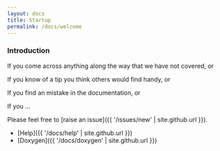 ```yaml
---
layout: docs
title: Startup
permalink: /docs/welcome
---
```


### Introduction

If you come across anything along the way that we have not covered, or

If you know of a tip you think others would find handy, or

If you find an mistake in the documentation, or

If you ...

Please feel free to [raise an issue]({{ '/issues/new' | site.github.url }}).

- [Help]({{ '/docs/help' | site.github.url }})
- [Doxygen]({{ '/docs/doxygen' | site.github.url }})

